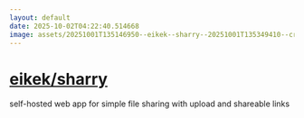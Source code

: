 ```yaml
---
layout: default
date: 2025-10-02T04:22:40.514668
image: assets/20251001T135146950--eikek--sharry--20251001T135349410--cropped.png
---
```


# [eikek/sharry](https://github.com/eikek/sharry)

self-hosted web app for simple file sharing with upload and shareable links
